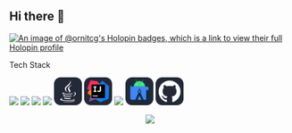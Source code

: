 ## Hi there 👋

[![An image of @ornitcg's Holopin badges, which is a link to view their full Holopin profile](https://holopin.me/ornitcg)](https://holopin.io/@ornitcg)


<span>Tech Stack</span>

<div style="display:flex;" align="center">
  <span>
      <img height="50" src="https://user-images.githubusercontent.com/25181517/192158954-f88b5814-d510-4564-b285-dff7d6400dad.png">
      <img height="50" src="https://user-images.githubusercontent.com/25181517/183898674-75a4a1b1-f960-4ea9-abcb-637170a00a75.png">
      <img height="50" src="https://user-images.githubusercontent.com/25181517/183423507-c056a6f9-1ba8-4312-a350-19bcbc5a8697.png">
      <img height="50" src="https://user-images.githubusercontent.com/25181517/192108372-f71d70ac-7ae6-4c0d-8395-51d8870c2ef0.png">
      <img height="50" src="https://raw.githubusercontent.com/tandpfun/skill-icons/refs/heads/main/icons/Java-Dark.svg">
      <img height="50" src="https://github.com/tandpfun/skill-icons/blob/main/icons/Idea-Dark.svg">   
    <img height="50" src="https://user-images.githubusercontent.com/25181517/183896128-ec99105a-ec1a-4d85-b08b-1aa1620b2046.png">  
    <img height="50" src="https://raw.githubusercontent.com/tandpfun/skill-icons/65dea6c4eaca7da319e552c09f4cf5a9a8dab2c8/icons/AndroidStudio-Dark.svg"> 
     <img height="50" src="https://raw.githubusercontent.com/tandpfun/skill-icons/65dea6c4eaca7da319e552c09f4cf5a9a8dab2c8/icons/Github-Dark.svg"> 
   
   <!-- <img height="50" src=""> 
    <img height="50" src="">  -->
  </span>
  
</div>

<p align="center">
  <a href="https://skillicons.dev">
    <img src="https://skillicons.dev/icons?i=c,cpp,py,&theme=light" />
  </a>
</p>
<!--
**ornitcg/ornitcg** is a ✨ _special_ ✨ repository because its `README.md` (this file) appears on your GitHub profile.




Here are some ideas to get you started:

- 🔭 I’m currently working on finishing my CS degree
- 🌱 I’m currently learning ...
- 👯 I’m looking to collaborate on ...
- 🤔 I’m looking for help with ...
- 💬 Ask me about ...
- 📫 How to reach me: ...
- 😄 Pronouns: ...
- ⚡ Fun fact: ...
-->
